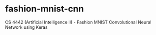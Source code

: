 # fashion-mnist-cnn
CS 4442 (Artificial Intelligence II) - Fashion MNIST Convolutional Neural Network using Keras
